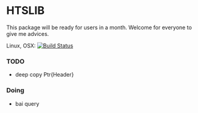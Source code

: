 # HTSLIB

This package will be ready for users in a month. Welcome for everyone to give me advices.

Linux, OSX: [![Build Status](https://travis-ci.org/OpenGene/GeneMisc.jl.svg?branch=master)](https://travis-ci.org/OpenGene/HTSLIB.jl)

### TODO
- deep copy Ptr{Header}


### Doing
- bai query

